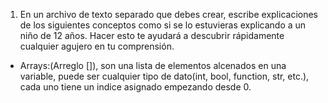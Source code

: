 1. En un archivo de texto separado que debes crear, escribe explicaciones de los siguientes conceptos como si se lo estuvieras explicando a un niño de 12 años. Hacer esto te ayudará a descubrir rápidamente cualquier agujero en tu comprensión.

* Arrays:(Arreglo []), son una lista de elementos alcenados en una variable, puede ser cualquier tipo de dato(int, bool, function, str, etc.), cada uno tiene un indice asignado empezando desde 0.